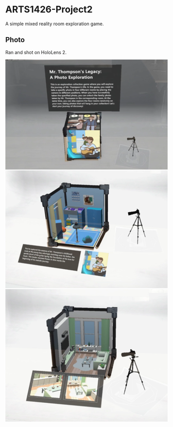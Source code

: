 # ARTS1426-Project2
A simple mixed reality room exploration game.

## Photo
Ran and shot on HoloLens 2.

![](Images/1.png)
![](Images/2.png)
![](Images/3.png)
